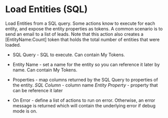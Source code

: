 # Load Entities (SQL)

Load Entities from a SQL query. Some actions know to execute for each entity, and expose the entity properties as tokens. A common scenario is to send an email to a list of leads. Note that this action also creates a [EntityName:Count] token that holds the total number of entities that were loaded.

* SQL Query - SQL to execute. Can contain My Tokens.
* Entity Name - set a name for the entity so you can reference it later by name. Can contain My Tokens.
* Properties - map columns returned by the SQL Query to properties of the entity.
  *SQL Column* - column name
  *Entity Property* - property that can be reference it later

*  On Error - define a list of actions to run on error. Otherwise, an error message is returned which will contain the underlying error if debug mode is on.
